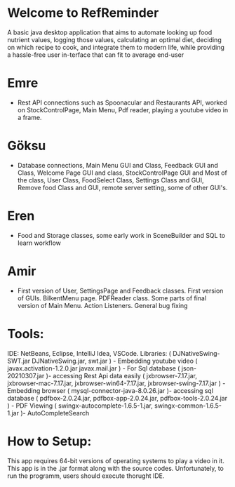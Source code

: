 # Welcome to RefReminder 

A basic java desktop application that aims to automate looking up food nutrient values, logging those values, calculating an optimal diet, deciding on which recipe to cook, and integrate them to modern life, while providing a hassle-free user in-terface that can fit to average end-user


# Emre 
- Rest API connections such as Spoonacular and Restaurants API, worked on StockControlPage, Main Menu, Pdf reader, playing a youtube video in a frame.  
# Göksu 
- Database connections, Main Menu GUI and Class, Feedback GUI and Class, Welcome Page GUI and class, StockControlPage GUI and Most of the class, User Class, FoodSelect Class, Settings Class and GUI, Remove food Class and GUI, remote server setting, some of other GUI's.
# Eren  
- Food and Storage classes, some early work in SceneBuilder and SQL to learn workflow
# Amir 
- First version of User, SettingsPage and Feedback classes. First version of GUIs. BilkentMenu page. PDFReader class. Some parts of final version of Main Menu. Action Listeners. General bug fixing


# Tools:
IDE: NetBeans, Eclipse, IntelliJ Idea, VSCode.
Libraries:  ( DJNativeSwing-SWT.jar DJNativeSwing.jar, swt.jar ) - Embedding youtube video
            ( javax.activation-1.2.0.jar javax.mail.jar ) - For Sql database
            ( json-20210307.jar )- accessing Rest Api data easily 
            ( jxbrowser-7.17.jar, jxbrowser-mac-7.17.jar, jxbrowser-win64-7.17.jar, jxbrowser-swing-7.17.jar ) - Embedding browser
            ( mysql-connector-java-8.0.26.jar )- accessing sql database
            ( pdfbox-2.0.24.jar, pdfbox-app-2.0.24.jar, pdfbox-tools-2.0.24.jar ) - PDF Viewing
            ( swingx-autocomplete-1.6.5-1.jar, swingx-common-1.6.5-1.jar )- AutoCompleteSearch
            

# How to Setup:
This app requires 64-bit versions of operating systems to play a video in it. 
This app is in the .jar format along with the source codes. Unfortunately, to run the programm, users should execute thorught IDE. 

